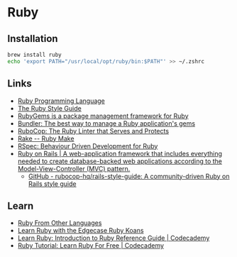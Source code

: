# Ruby

## Installation

```bash
brew install ruby
echo 'export PATH="/usr/local/opt/ruby/bin:$PATH"' >> ~/.zshrc
```


## Links

- [Ruby Programming Language](https://www.ruby-lang.org/en/)
- [The Ruby Style Guide](https://rubystyle.guide/)
- [RubyGems is a package management framework for Ruby](https://rubygems.org/)
- [Bundler: The best way to manage a Ruby application's gems](https://bundler.io/)
- [RuboCop: The Ruby Linter that Serves and Protects](https://docs.rubocop.org/en/stable/)
- [Rake -- Ruby Make](https://ruby.github.io/rake/)
- [RSpec: Behaviour Driven Development for Ruby](https://rspec.info/)
- [Ruby on Rails | A web-application framework that includes everything needed to create database-backed web applications according to the Model-View-Controller (MVC) pattern.](https://rubyonrails.org/)
    - [GitHub - rubocop-hq/rails-style-guide: A community-driven Ruby on Rails style guide](https://github.com/rubocop-hq/rails-style-guide)


## Learn

- [Ruby From Other Languages](https://www.ruby-lang.org/en/documentation/ruby-from-other-languages/)
- [Learn Ruby with the Edgecase Ruby Koans](http://rubykoans.com/)
- [Learn Ruby: Introduction to Ruby Reference Guide | Codecademy](https://www.codecademy.com/learn/learn-ruby/modules/learn-ruby-introduction-to-ruby-u/cheatsheet)
- [Ruby Tutorial: Learn Ruby For Free | Codecademy](https://www.codecademy.com/learn/learn-ruby)